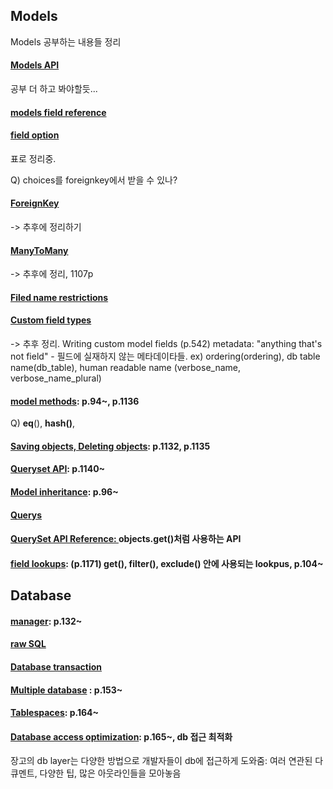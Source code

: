 ## Models

Models 공부하는 내용들 정리

#### [Models API](https://github.com/bartkim0426/django-document/blob/master/models/models%20API.md)

공부 더 하고 봐야할듯...

#### [models field reference](https://github.com/bartkim0426/django-document/blob/master/models/model%20field%20reference.md)

#### [field option](https://github.com/bartkim0426/django-document/blob/master/models/field%20lookups.markdown)

표로 정리중. 

Q) choices를 foreignkey에서 받을 수 있나? 

#### [ForeignKey](https://github.com/bartkim0426/django-document/blob/master/models/ForeignKey.md)

-> 추후에 정리하기

#### [ManyToMany]()

-> 추후에 정리, 1107p

#### [Filed name restrictions]()

#### [Custom field types]()

-> 추후 정리. Writing custom model fields (p.542)
metadata: "anything that's not  field" - 필드에 실재하지 않는 메타데이타들.
ex) ordering(ordering), db table name(db_table), human readable name (verbose_name, verbose_name_plural)

#### [model methods](https://github.com/bartkim0426/django-document/blob/master/models/model%20method.md): p.94~, p.1136

Q) __eq__(), __hash()__,

#### [Saving objects, Deleting objects](): p.1132, p.1135

#### [Queryset API](): p.1140~

#### [Model inheritance](): p.96~

#### [Querys](https://github.com/bartkim0426/django-document/blob/master/models/querys.md)

#### [QuerySet API Reference: ](https://github.com/bartkim0426/django-document/blob/master/models/Queryset%20API%20Reference.markdown) objects.get()처럼 사용하는 API

#### [field lookups](https://github.com/bartkim0426/django-document/blob/master/models/field%20lookups.markdown): (p.1171) get(), filter(), exclude() 안에 사용되는 lookpus, p.104~

## Database
#### [manager](https://github.com/bartkim0426/django-document/blob/master/models/manager.md): p.132~

#### [raw SQL](https://github.com/bartkim0426/django-document/blob/master/models/SQL.md)

#### [Database transaction](https://github.com/bartkim0426/django-document/blob/master/models/Database%20transactions.md)

#### [Multiple database](https://github.com/bartkim0426/django-document/blob/master/models/Multiple%20database.md) : p.153~

#### [Tablespaces](): p.164~

#### [Database access optimization](): p.165~, db 접근 최적화

장고의 db layer는 다양한 방법으로 개발자들이 db에 접근하게 도와줌: 여러 연관된 다큐멘트, 다양한 팁, 많은 아웃라인들을 모아놓음

#### 